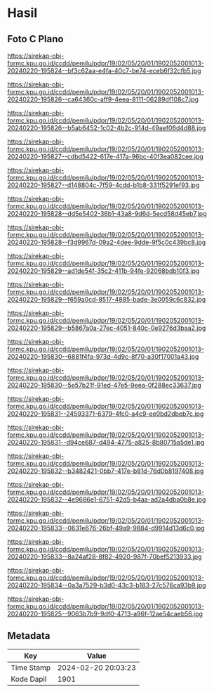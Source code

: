 # Hasil

## Foto C Plano

https://sirekap-obj-formc.kpu.go.id/ccdd/pemilu/pdpr/19/02/05/20/01/1902052001013-20240220-195824--bf3c62aa-e4fa-40c7-be74-eceb6f32cfb5.jpg

https://sirekap-obj-formc.kpu.go.id/ccdd/pemilu/pdpr/19/02/05/20/01/1902052001013-20240220-195826--ca64360c-aff9-4eea-8111-06289df108c7.jpg

https://sirekap-obj-formc.kpu.go.id/ccdd/pemilu/pdpr/19/02/05/20/01/1902052001013-20240220-195826--b5ab6452-1c02-4b2c-914d-49aef06d4d88.jpg

https://sirekap-obj-formc.kpu.go.id/ccdd/pemilu/pdpr/19/02/05/20/01/1902052001013-20240220-195827--cdbd5422-617e-417a-96bc-40f3ea082cee.jpg

https://sirekap-obj-formc.kpu.go.id/ccdd/pemilu/pdpr/19/02/05/20/01/1902052001013-20240220-195827--d148804c-7f59-4cdd-b1b8-331f5291ef93.jpg

https://sirekap-obj-formc.kpu.go.id/ccdd/pemilu/pdpr/19/02/05/20/01/1902052001013-20240220-195828--dd5e5402-36b1-43a8-9d6d-5ecd58d45eb7.jpg

https://sirekap-obj-formc.kpu.go.id/ccdd/pemilu/pdpr/19/02/05/20/01/1902052001013-20240220-195828--f3d9967d-09a2-4dee-9dde-9f5c0c439bc8.jpg

https://sirekap-obj-formc.kpu.go.id/ccdd/pemilu/pdpr/19/02/05/20/01/1902052001013-20240220-195829--ad1de54f-35c2-411b-94fe-92068bdb10f3.jpg

https://sirekap-obj-formc.kpu.go.id/ccdd/pemilu/pdpr/19/02/05/20/01/1902052001013-20240220-195829--f659a0cd-8517-4885-bade-3e0059c6c832.jpg

https://sirekap-obj-formc.kpu.go.id/ccdd/pemilu/pdpr/19/02/05/20/01/1902052001013-20240220-195829--b5867a0a-27ec-4051-840c-0e9276d3baa2.jpg

https://sirekap-obj-formc.kpu.go.id/ccdd/pemilu/pdpr/19/02/05/20/01/1902052001013-20240220-195830--6881f4fa-973d-4d9c-8f70-a30f17001a43.jpg

https://sirekap-obj-formc.kpu.go.id/ccdd/pemilu/pdpr/19/02/05/20/01/1902052001013-20240220-195830--5e57b21f-91ed-47e5-9eea-0f288ec33637.jpg

https://sirekap-obj-formc.kpu.go.id/ccdd/pemilu/pdpr/19/02/05/20/01/1902052001013-20240220-195831--24593371-6379-4fc0-a4c9-ee0bd2dbeb7c.jpg

https://sirekap-obj-formc.kpu.go.id/ccdd/pemilu/pdpr/19/02/05/20/01/1902052001013-20240220-195831--d94ce687-d494-4775-a825-8b80715a5de1.jpg

https://sirekap-obj-formc.kpu.go.id/ccdd/pemilu/pdpr/19/02/05/20/01/1902052001013-20240220-195832--b3482421-0bb7-417e-b81d-76d0b8197408.jpg

https://sirekap-obj-formc.kpu.go.id/ccdd/pemilu/pdpr/19/02/05/20/01/1902052001013-20240220-195832--4e9686e1-6751-42d5-b4aa-ad2a4dba0b8e.jpg

https://sirekap-obj-formc.kpu.go.id/ccdd/pemilu/pdpr/19/02/05/20/01/1902052001013-20240220-195833--0631e676-26bf-49a9-9884-d9914d13d6c0.jpg

https://sirekap-obj-formc.kpu.go.id/ccdd/pemilu/pdpr/19/02/05/20/01/1902052001013-20240220-195833--8a24af28-8f82-4920-987f-70bef5213933.jpg

https://sirekap-obj-formc.kpu.go.id/ccdd/pemilu/pdpr/19/02/05/20/01/1902052001013-20240220-195834--0a3a7529-b3d0-43c3-b183-27c576ca93b9.jpg

https://sirekap-obj-formc.kpu.go.id/ccdd/pemilu/pdpr/19/02/05/20/01/1902052001013-20240220-195825--9063b7b9-9df0-4713-a96f-12ae54caeb56.jpg


## Metadata

| Key        | Value               |
| ---------- | ------------------- |
| Time Stamp | 2024-02-20 20:03:23 |
| Kode Dapil | 1901                |




